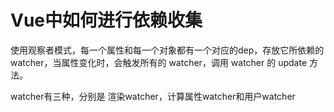# Vue中如何进行依赖收集

使用观察者模式，每一个属性和每一个对象都有一个对应的dep，存放它所依赖的 watcher，当属性变化时，会触发所有的 watcher，调用 watcher 的 update 方法。

watcher有三种，分别是 渲染watcher，计算属性watcher和用户watcher

